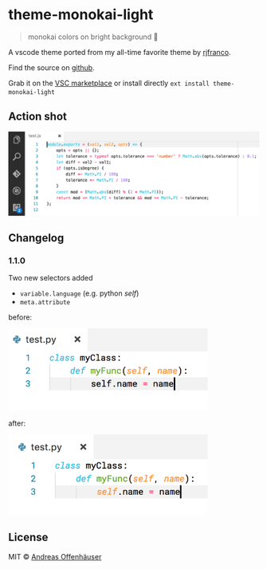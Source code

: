 # theme-monokai-light

> monokai colors on bright background 💖

A vscode theme ported from my all-time favorite theme by [rjfranco](https://github.com/rjfranco/monokai-light).

Find the source on [github](https://github.com/anoff/vscode-monokai-light).

Grab it on the [VSC marketplace](https://marketplace.visualstudio.com/items?itemName=anoff.theme-monokai-light) or install directly `ext install theme-monokai-light`

## Action shot

<img alt="Javascript code highlighting" src="https://raw.githubusercontent.com/anoff/vscode-monokai-light/master/screenshot_js.png" width="800px">

## Changelog

### 1.1.0

Two new selectors added

- `variable.language` (e.g. python _self_)
- `meta.attribute`

before:

<img alt="v1.0.0 without variable.language attribute" src="https://raw.githubusercontent.com/anoff/vscode-monokai-light/master/screenshot_py_1.0.0.png" width="400px">

after:

<img alt="v1.1.0 special language words highlighted" src="https://raw.githubusercontent.com/anoff/vscode-monokai-light/master/screenshot_py_1.1.0.png" width="400px">

## License

MIT © [Andreas Offenhäuser](http://anoff.io)
